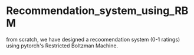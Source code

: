 # Recommendation_system_using_RBM
from scratch, we have designed a recoomendation system (0-1 ratings) using pytorch's Restricted Boltzman Machine.
